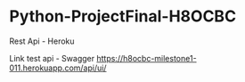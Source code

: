 # Python-ProjectFinal-H8OCBC
Rest Api - Heroku

Link test api - Swagger
https://h8ocbc-milestone1-011.herokuapp.com/api/ui/
